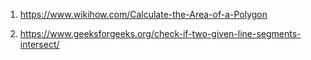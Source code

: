 
1. https://www.wikihow.com/Calculate-the-Area-of-a-Polygon  

2. https://www.geeksforgeeks.org/check-if-two-given-line-segments-intersect/
